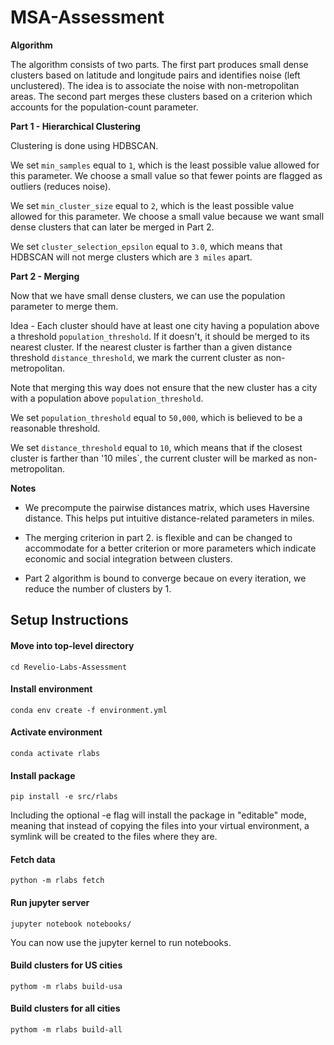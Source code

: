 # MSA-Assessment

**Algorithm**

The algorithm consists of two parts. The first part produces small dense clusters based on latitude and longitude pairs and identifies noise (left unclustered). The idea is to associate the noise with non-metropolitan areas. The second part merges these clusters based on a criterion which accounts for the population-count parameter.

**Part 1 - Hierarchical Clustering**

Clustering is done using HDBSCAN.

We set `min_samples` equal to `1`, which is the least possible value allowed for this parameter.
We choose a small value so that fewer points are flagged as outliers (reduces noise).

We set `min_cluster_size` equal to `2`, which is the least possible value allowed for this parameter.
We choose a small value because we want small dense clusters that can later be merged in Part 2.

We set `cluster_selection_epsilon` equal to `3.0`, which means that HDBSCAN will not merge clusters which are `3 miles` apart.

**Part 2 - Merging**

Now that we have small dense clusters, we can use the population parameter to merge them.

Idea - Each cluster should have at least one city having a population above a threshold `population_threshold`. If it doesn't, it should be merged to its nearest cluster. If the nearest cluster is farther than a given distance threshold `distance_threshold`, we mark the current cluster as non-metropolitan.

Note that merging this way does not ensure that the new cluster has a city with a population above `population_threshold`.

We set `population_threshold` equal to `50,000`, which is believed to be a reasonable threshold.

We set `distance_threshold` equal to `10`, which means that if the closest cluster is farther than '10 miles`, the current cluster will be marked as non-metropolitan.

**Notes**

- We precompute the pairwise distances matrix, which uses Haversine distance. This helps put intuitive distance-related parameters in miles.

- The merging criterion in part 2. is flexible and can be changed to accommodate for a better criterion or more parameters which indicate economic and social integration between clusters.

- Part 2 algorithm is bound to converge becaue on every iteration, we reduce the number of clusters by 1.

## Setup Instructions

#### Move into top-level directory
```
cd Revelio-Labs-Assessment
```

#### Install environment
```
conda env create -f environment.yml
```

#### Activate environment
```
conda activate rlabs
```

#### Install package
```
pip install -e src/rlabs
```

Including the optional -e flag will install the package in "editable" mode, meaning that instead of copying the files into your virtual environment, a symlink will be created to the files where they are.

#### Fetch data
```
python -m rlabs fetch
```

#### Run jupyter server
```
jupyter notebook notebooks/
```

You can now use the jupyter kernel to run notebooks.

#### Build clusters for US cities
```
pythom -m rlabs build-usa
```

#### Build clusters for all cities
```
pythom -m rlabs build-all
```

